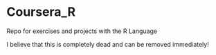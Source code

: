 # Coursera_R
Repo for exercises and projects with the R Language

I believe that this is completely dead and can be removed immediately!